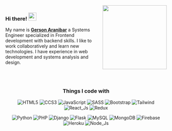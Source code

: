 <img align='right' src='https://user-images.githubusercontent.com/5713670/87202985-820dcb80-c2b6-11ea-9f56-7ec461c497c3.gif' width='200'>

<h3> Hi there! <a><img src="https://media.giphy.com/media/hvRJCLFzcasrR4ia7z/giphy.gif" width="25px"></a> </h3>
  
My name is [**Gerson Aranibar**](https://aranibar28.github.io/) a Systems Engineer specialized in Frontend development with backend skills. I like to work collaboratively and learn new technologies. I have experience in web development and systems analysis and design.
  
<br/>
<br/>

<h3 align="center">Things I code with</h3>

<p align="center">
  <img alt="HTML5" src="https://img.shields.io/badge/-HTML5-orange" />
  <img alt="CCS3" src="https://img.shields.io/badge/-CCS3-blue" />
  <img alt="JavaScript" src="https://img.shields.io/badge/-JavaScript-yellow" />
  <img alt="SASS" src="https://img.shields.io/badge/-SASS-violet" />
  <img alt="Bootstrap" src="https://img.shields.io/badge/-Bootstrap-8B0BFD" />
  <img alt="Tailwind" src="https://img.shields.io/badge/-Tailwind-18B6B5" />
  <img alt="React_Js" src="https://img.shields.io/badge/-React_Js-45b8d8" />
  <img alt="Redux" src="https://img.shields.io/badge/-Redux-blue" />
</p>

<p align="center">
  <img alt="Python" src="https://img.shields.io/badge/-Python-366E9F" />
  <img alt="PHP" src="https://img.shields.io/badge/-PHP-848EBB" />
  <img alt="Django" src="https://img.shields.io/badge/-Django-012B19" />
  <img alt="Flask" src="https://img.shields.io/badge/-Flask-003E55" />
  <img alt="MySQL" src="https://img.shields.io/badge/-MySQL-E48F01" />
  <img alt="MongoDB" src="https://img.shields.io/badge/-MongoDB-80C464" />
  <img alt="Firebase" src="https://img.shields.io/badge/-Firebase-FECB2A" />
  <img alt="Heroku" src="https://img.shields.io/badge/-Heroku-5B1EB3" />
  <img alt="Node_Js" src="https://img.shields.io/badge/-Node_Js-43853d" />
</p>
